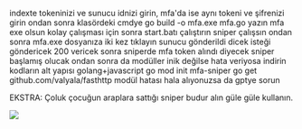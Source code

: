 indexte tokeninizi ve sunucu idnizi girin, mfa'da ise aynı tokeni ve şifrenizi girin ondan sonra klasördeki cmdye go build -o mfa.exe mfa.go yazın mfa exe olsun kolay çalışması 
için sonra start.batı çalıştırın sniper çalışsın ondan sonra mfa.exe dosyanıza iki kez tıklayın sunucu gönderildi dicek isteği göndericek 200 vericek
sonra sniperde mfa token alındı diyecek sniper başlamış olucak ondan sonra da modüller inik değilse hata veriyosa indirin kodların alt yapısı golang+javascript
go mod init mfa-sniper
go get github.com/valyala/fasthttp modül hatası hala alıyonuzsa da gptye sorun


EKSTRA: Çoluk çocuğun araplara sattığı sniper budur alın güle güle kullanın.


 ![](https://komarev.com/ghpvc/?username=themorvay&amp;repo=mfa-fix-sniper&amp;color=green)

